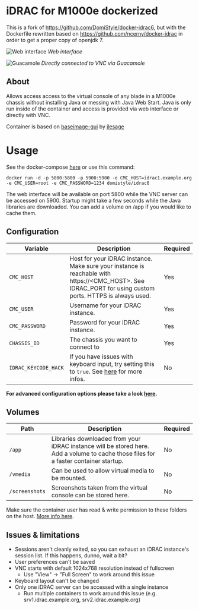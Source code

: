 # iDRAC for M1000e dockerized

This is a fork of https://github.com/DomiStyle/docker-idrac6, but with the Dockerfile rewritten based on https://github.com/ncerny/docker-idrac in order to get a proper copy of openjdk 7.

![Web interface](https://i.imgur.com/Au9DPmg.png)
*Web interface*

![Guacamole](https://i.imgur.com/8IWAATS.png)
*Directly connected to VNC via Guacamole*

## About

Allows access access to the virtual console of any blade in a M1000e chassis without installing Java or messing with Java Web Start. Java is only run inside of the container and access is provided via web interface or directly with VNC.

Container is based on [baseimage-gui](https://github.com/jlesage/docker-baseimage-gui) by [jlesage](https://github.com/jlesage)

# Usage

See the docker-compose [here](https://github.com/DomiStyle/docker-idrac6/blob/master/docker-compose.yml) or use this command:

    docker run -d -p 5800:5800 -p 5900:5900 -e CMC_HOST=idrac1.example.org -e CMC_USER=root -e CMC_PASSWORD=1234 domistyle/idrac6

The web interface will be available on port 5800 while the VNC server can be accessed on 5900. Startup might take a few seconds while the Java libraries are downloaded. You can add a volume on /app if you would like to cache them.

## Configuration

| Variable       | Description                                  | Required |
|----------------|----------------------------------------------|----------|
|`CMC_HOST`| Host for your iDRAC instance. Make sure your instance is reachable with https://<CMC_HOST>. See IDRAC_PORT for using custom ports. HTTPS is always used. | Yes |
|`CMC_USER`| Username for your iDRAC instance. | Yes |
|`CMC_PASSWORD`| Password for your iDRAC instance. | Yes |
|`CHASSIS_ID`| The chassis you want to connect to | Yes |
|`IDRAC_KEYCODE_HACK`| If you have issues with keyboard input, try setting this to ``true``. See [here](https://github.com/anchor/idrac-kvm-keyboard-fix) for more infos. | No |

**For advanced configuration options please take a look [here](https://github.com/jlesage/docker-baseimage-gui#environment-variables).**

## Volumes

| Path       | Description                                  | Required |
|------------|----------------------------------------------|----------|
|`/app`| Libraries downloaded from your iDRAC instance will be stored here. Add a volume to cache those files for a faster container startup. | No |
|`/vmedia`| Can be used to allow virtual media to be mounted. | No |
|`/screenshots`| Screenshots taken from the virtual console can be stored here. | No |

Make sure the container user has read & write permission to these folders on the host. [More info here](https://github.com/jlesage/docker-baseimage-gui#usergroup-ids).

## Issues & limitations

 * Sessions aren't cleanly exited, so you can exhaust an iDRAC instance's session list. If this happens, dunno, wait a bit?
* User preferences can't be saved
* VNC starts with default 1024x768 resolution instead of fullscreen
  * Use "View" -> "Full Screen" to work around this issue
* Keyboard layout can't be changed
* Only one iDRAC server can be accessed with a single instance
  * Run multiple containers to work around this issue (e.g. srv1.idrac.example.org, srv2.idrac.example.org)
